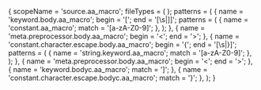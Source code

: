 {	scopeName = 'source.aa_macro';
	fileTypes = ( );
	patterns = (
		{	name = 'keyword.body.aa_macro';
			begin = '\[';
			end = '[\s|\]]';
			patterns = (
				{	name = 'constant.aa_macro';
					match = '[a-zA-Z0-9]';
				},
			);
		},
		{	name = 'meta.preprocessor.body.aa_macro';
			begin = '\<';
			end = '\>';
		},
		{	name = 'constant.character.escape.body.aa_macro';
			begin = '\{';
			end = '[\s|\}]';
			patterns = (
				{	name = 'string.keyword.aa_macro';
					match = '[a-zA-Z0-9]';
				},
			);
		},
		{	name = 'meta.preprocessor.body.aa_macro';
			begin = '\<';
			end = '\>';
		},
		{	name = 'keyword.bodyc.aa_macro';
			match = '\]';
		},
		{	name = 'constant.character.escape.bodyc.aa_macro';
			match = '\}';
		},
	);
}
